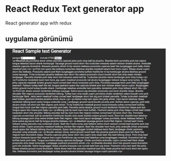 # React Redux Text generator app
React generator app with redux
## uygulama görünümü

![Ui](react-sample-text/Screenshot_1.png)